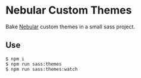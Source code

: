 # Nebular Custom Themes

Bake [Nebular](https://github.com/akveo/nebular) custom themes in a small sass project.

## Use

    $ npm i
    $ npm run sass:themes
    $ npm run sass:themes:watch